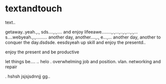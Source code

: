 # textandtouch
text..

getaway..yeah.,.,
sds....,.,....
and enjoy lifeeawe........,.,...,..,.,...,.,...
s....webyeah.,.,.........
another day, another....,.,
e...,...
another day, another to conquer the day.dsdsde.
eesdsyeah
up skill and enjoy the presentd..

enjoy the present and be productive 

let things be....
..
helo
. overwhelming job and position. vlan. networking and repair

.
hshsh
jsjsjsdnnjj
gg..

